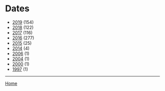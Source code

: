 # Dates

  * [2019](./2019/) (154)
  * [2018](./2018/) (122)
  * [2017](./2017/) (116)
  * [2016](./2016/) (277)
  * [2015](./2015/) (25)
  * [2014](./2014/) (4)
  * [2006](./2006/) (1)
  * [2004](./2004/) (1)
  * [2000](./2000/) (1)
  * [1997](./1997/) (1)

----

[Home](../)
